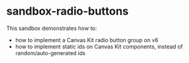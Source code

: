 # sandbox-radio-buttons

This sandbox demonstrates how to:

- how to implement a Canvas Kit radio button group on v6
- how to implement static ids on Canvas Kit components, instead of random/auto-generated ids
